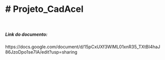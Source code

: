 <h1># Projeto_CadAcel</h1>
</br>
<h5>Link do documento: </h5>
https://docs.google.com/document/d/15pCxUXf3WlML01xnR35_TXtBI4haJ86JzoDpo1se7IA/edit?usp=sharing

